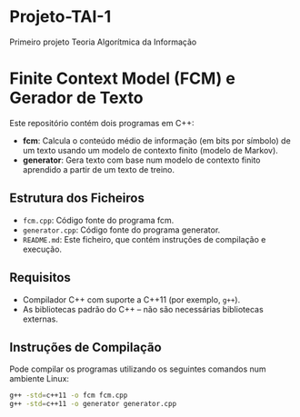 # Projeto-TAI-1

Primeiro projeto Teoria Algorítmica da Informação

# Finite Context Model (FCM) e Gerador de Texto

Este repositório contém dois programas em C++:

- **fcm**: Calcula o conteúdo médio de informação (em bits por símbolo) de um texto usando um modelo de contexto finito (modelo de Markov).
- **generator**: Gera texto com base num modelo de contexto finito aprendido a partir de um texto de treino.

## Estrutura dos Ficheiros

- `fcm.cpp`: Código fonte do programa fcm.
- `generator.cpp`: Código fonte do programa generator.
- `README.md`: Este ficheiro, que contém instruções de compilação e execução.

## Requisitos

- Compilador C++ com suporte a C++11 (por exemplo, `g++`).
- As bibliotecas padrão do C++ – não são necessárias bibliotecas externas.

## Instruções de Compilação

Pode compilar os programas utilizando os seguintes comandos num ambiente Linux:

```bash
g++ -std=c++11 -o fcm fcm.cpp
g++ -std=c++11 -o generator generator.cpp
```
